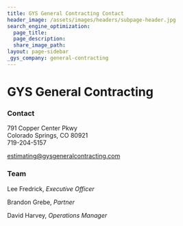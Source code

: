 ```yaml
---
title: GYS General Contracting Contact
header_image: /assets/images/headers/subpage-header.jpg
search_engine_optimization:
  page_title:
  page_description:
  share_image_path:
layout: page-sidebar
_gys_company: general-contracting
---
```


# GYS General Contracting

### Contact

791 Copper Center Pkwy<br>Colorado Springs, CO 80921<br>719-204-5157

estimating@gysgeneralcontracting.com

### Team

Lee Fredrick, *Executive Officer*

Brandon Grebe,&nbsp;*Partner*

David Harvey, *Operations Manager*

&nbsp;
